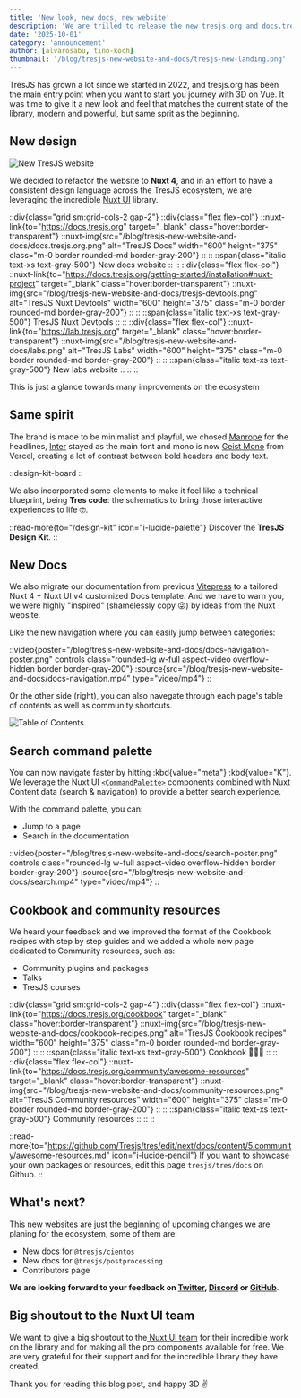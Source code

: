 ```yaml
---
title: 'New look, new docs, new website'
description: 'We are trilled to release the new tresjs.org and docs.tresjs.org, powered by Nuxt UI.'
date: '2025-10-01'
category: 'announcement'
author: [alvarosabu, tino-koch]
thumbnail: '/blog/tresjs-new-website-and-docs/tresjs-new-landing.png'
---
```


TresJS has grown a lot since we started in 2022, and tresjs.org has been the main entry point when you want to start you journey with 3D on Vue. It was time to give it a new look and feel that matches the current state of the library, modern and powerful, but same sprit as the beginning.

## New design

![New TresJS website](/blog/tresjs-new-website-and-docs/tresjs-new-landing.png)

We decided to refactor the website to **Nuxt 4**, and in an effort to have a consistent design language across the TresJS ecosystem, we are leveraging the incredible [Nuxt UI](https://ui.nuxt.com/)
 library.

::div{class="grid sm:grid-cols-2 gap-2"}
  ::div{class="flex flex-col"}
    ::nuxt-link{to="https://docs.tresjs.org" target="_blank" class="hover:border-transparent"}
      ::nuxt-img{src="/blog/tresjs-new-website-and-docs/docs.tresjs.org.png" alt="TresJS Docs" width="600" height="375" class="m-0 border rounded-md border-gray-200"}
      ::
    ::
    ::span{class="italic text-xs text-gray-500"}
      New docs website
    ::
  ::
  ::div{class="flex flex-col"}
    ::nuxt-link{to="https://docs.tresjs.org/getting-started/installation#nuxt-project" target="_blank" class="hover:border-transparent"}
      ::nuxt-img{src="/blog/tresjs-new-website-and-docs/tresjs-devtools.png" alt="TresJS Nuxt Devtools" width="600" height="375" class="m-0 border rounded-md border-gray-200"}
      ::
    ::
    ::span{class="italic text-xs text-gray-500"}
      TresJS Nuxt Devtools
    ::
  ::
  ::div{class="flex flex-col"}
    ::nuxt-link{to="https://lab.tresjs.org" target="_blank" class="hover:border-transparent"}
      ::nuxt-img{src="/blog/tresjs-new-website-and-docs/labs.png" alt="TresJS Labs" width="600" height="375" class="m-0 border rounded-md border-gray-200"}
      ::
    ::
    ::span{class="italic text-xs text-gray-500"}
      New labs website
    ::
  ::
::

This is just a glance towards many improvements on the ecosystem

## Same spirit

The brand is made to be minimalist and playful, we chosed [Manrope](https://fonts.google.com/specimen/Manrope) for the headlines, [Inter](https://fonts.google.com/specimen/Inter) stayed as the main font and mono is now [Geist Mono](https://vercel.com/font) from Vercel, creating a lot of contrast between bold headers and body text.

::design-kit-board
::

We also incorporated some elements to make it feel like a technical blueprint, being **Tres code**: the schematics to bring those interactive experiences to life 🤓.

::read-more{to="/design-kit" icon="i-lucide-palette"}
Discover the **TresJS Design Kit**.
::

## New Docs

We also migrate our documentation from previous [Vitepress](https://vitepress.dev/) to a tailored Nuxt 4 + Nuxt UI v4 customized Docs template. And we have to warn you, we were highly "inspired" (shamelessly copy 😜) by ideas from the Nuxt website.

Like the new navigation where you can easily jump between categories:

::video{poster="/blog/tresjs-new-website-and-docs/docs-navigation-poster.png" controls class="rounded-lg w-full aspect-video overflow-hidden border border-gray-200"}
  :source{src="/blog/tresjs-new-website-and-docs/docs-navigation.mp4" type="video/mp4"}
::

Or the other side (right), you can also navegate through each page's table of contents as well as community shortcuts.

![Table of Contents](/blog/tresjs-new-website-and-docs/table-contents.png)

## Search command palette

You can now navigate faster by hitting :kbd{value="meta"} :kbd{value="K"}. We leverage the Nuxt UI [`<CommandPalette>`](https://ui.nuxt.com/components/command-palette) components combined with Nuxt Content data (search & navigation) to provide a better search experience.

With the command palette, you can:

- Jump to a page
- Search in the documentation

::video{poster="/blog/tresjs-new-website-and-docs/search-poster.png" controls class="rounded-lg w-full aspect-video overflow-hidden border border-gray-200"}
  :source{src="/blog/tresjs-new-website-and-docs/search.mp4" type="video/mp4"}
::

## Cookbook and community resources

We heard your feedback and we improved the format of the Cookbook recipes with step by step guides and we added a whole new page dedicated to Community resources, such as:

- Community plugins and packages
- Talks
- TresJS courses

::div{class="grid sm:grid-cols-2 gap-4"}
  ::div{class="flex flex-col"}
    ::nuxt-link{to="https://docs.tresjs.org/cookbook" target="_blank" class="hover:border-transparent"}
      ::nuxt-img{src="/blog/tresjs-new-website-and-docs/cookbook-recipes.png" alt="TresJS Cookbook recipes" width="600" height="375" class="m-0 border rounded-md border-gray-200"}
      ::
    ::
    ::span{class="italic text-xs text-gray-500"}
      Cookbook 🍳🧑‍🍳
    ::
  ::
  ::div{class="flex flex-col"}
    ::nuxt-link{to="https://docs.tresjs.org/community/awesome-resources" target="_blank" class="hover:border-transparent"}
      ::nuxt-img{src="/blog/tresjs-new-website-and-docs/community-resources.png" alt="TresJS Community resources" width="600" height="375" class="m-0 border rounded-md border-gray-200"}
      ::
    ::
    ::span{class="italic text-xs text-gray-500"}
      Community resources
    ::
  ::
::

::read-more{to="https://github.com/Tresjs/tres/edit/next/docs/content/5.community/awesome-resources.md" icon="i-lucide-pencil"}
If you want to showcase your own packages or resources, edit this page `tresjs/tres/docs` on Github.
::

## What's next?

This new websites are just the beginning of upcoming changes we are planing for the ecosystem, some of them are:
- New docs for `@tresjs/cientos`
- New docs for `@tresjs/postprocessing`
- Contributors page

**We are looking forward to your feedback on [Twitter](https://x.com/tresjs_dev), [Discord](https://discord.gg/WTpvaxr5) or [GitHub](https://github.com/tresjs/tresjs.org)**.


## Big shoutout to the Nuxt UI team

We want to give a big shoutout to the[ Nuxt UI team](https://nuxt.com/blog/nuxt-ui-v4) for their incredible work on the library and for making all the pro components available for free. We are very grateful for their support and for the incredible library they have created.

Thank you for reading this blog post, and happy 3D ✌️